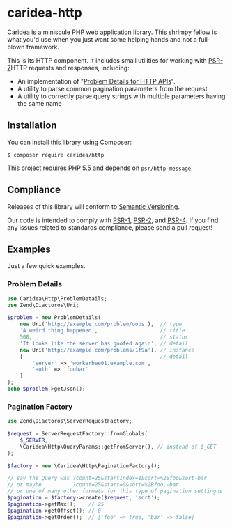 # caridea-http
Caridea is a miniscule PHP web application library. This shrimpy fellow is what you'd use when you just want some helping hands and not a full-blown framework.

This is its HTTP component. It includes small utilities for working with [PSR-7](http://www.php-fig.org/psr/psr-7/)HTTP requests and responses, including:

* An implementation of "[Problem Details for HTTP APIs](https://tools.ietf.org/html/draft-ietf-appsawg-http-problem-00)".
* A utility to parse common pagination parameters from the request
* A utility to correctly parse query strings with multiple parameters having the same name

## Installation

You can install this library using Composer:

```console
$ composer require caridea/http
```

This project requires PHP 5.5 and depends on `psr/http-message`.

## Compliance

Releases of this library will conform to [Semantic Versioning](http://semver.org).

Our code is intended to comply with [PSR-1](http://www.php-fig.org/psr/psr-1/), [PSR-2](http://www.php-fig.org/psr/psr-2/), and [PSR-4](http://www.php-fig.org/psr/psr-4/). If you find any issues related to standards compliance, please send a pull request!

## Examples

Just a few quick examples.

### Problem Details

```php
use Caridea\Http\ProblemDetails;
use Zend\Diactoros\Uri;

$problem = new ProblemDetails(
    new Uri('http://example.com/problem/oops'),  // type
    'A weird thing happened',                    // title
    500,                                         // status
    'It looks like the server has goofed again', // detail
    new Uri('http://example.com/problems/1f9a'), // instance
    [                                            // detail
        'server' => 'workerbee01.example.com',
        'auth' => 'foobar'
    ]
);
echo $problem->getJson();
```

### Pagination Factory

```php
use Zend\Diactoros\ServerRequestFactory;

$request = ServerRequestFactory::fromGlobals(
    $_SERVER,
    \Caridea\Http\QueryParams::getFromServer(), // instead of $_GET
);

$factory = new \Caridea\Http\PaginationFactory();

// say the Query was ?count=25&startIndex=1&sort=%2Bfoo&sort-bar
// or maybe          ?count=25&start=0&sort=%2Bfoo,-bar
// or one of many other formats for this type of pagination settingns
$pagination = $factory->create($request, 'sort');
$pagination->getMax();    // 25
$pagination->getOffset(); // 0
$pagination->getOrder();  // ['foo' => true, 'bar' => false]
```